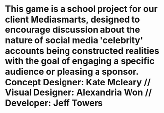 # This game is a school project for our client Mediasmarts, designed to encourage discussion about the nature of social media 'celebrity' accounts being constructed realities with the goal of engaging a specific audience or pleasing a sponsor. Concept Designer: Kate Mcleary // Visual Designer: Alexandria Won // Developer: Jeff Towers
